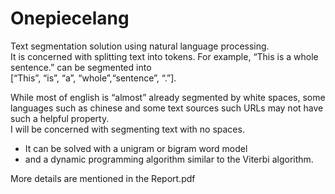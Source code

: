 # Onepiecelang
Text segmentation solution using natural language processing.  
It is concerned with splitting text into tokens. For example, “This is a whole sentence.” can be segmented into  
[“This”, “is”, “a”, “whole”,“sentence”, “.”].  


While most of english is “almost” already segmented by white spaces, some languages such as chinese and some text sources such URLs may not have such a helpful property.  
I will be concerned with segmenting text with no spaces.  

- It can be solved with a unigram or bigram word model  
- and a dynamic programming algorithm similar to the Viterbi algorithm.

More details are mentioned in the Report.pdf

